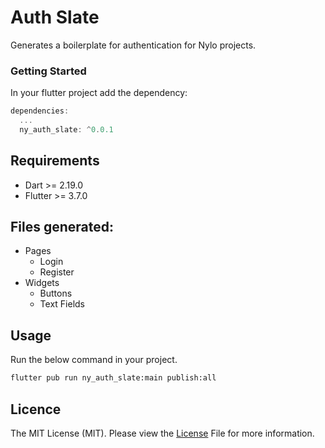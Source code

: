 # Auth Slate
Generates a boilerplate for authentication for Nylo projects.

### Getting Started #
In your flutter project add the dependency:

``` dart 
dependencies:
  ...
  ny_auth_slate: ^0.0.1
```

## Requirements
* Dart >= 2.19.0
* Flutter >= 3.7.0

## Files generated:
- Pages
  - Login
  - Register
- Widgets
  - Buttons
  - Text Fields

## Usage

Run the below command in your project.

``` bash
flutter pub run ny_auth_slate:main publish:all
```

## Licence

The MIT License (MIT). Please view the [License](https://github.com/nylo-core/ny_auth_slate/blob/main/licence) File for more information.